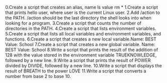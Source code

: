 0.Create a script that creates an alias, name ls value rm *
1.Create a script that prints hello user, where user is the current Linux user.
2.Add /action to the PATH. /action should be the last directory the shell looks into when looking for a program.
3.Create a script that counts the number of directories in the PATH.
4.Create a script that lists environment variables.
5.Create a script that lists all local variables and environment variables, and functions.
6.Create a script that creates a new local variable.Name: BEST Value: School
7.Create a script that creates a new global variable. Name: BEST Value: School
8.Write a script that prints the result of the addition of 128 with the value stored in the environment variable TRUEKNOWLEDGE, followed by a new line.
9.Write a script that prints the result of POWER divided by DIVIDE, followed by a new line.
10.Write a script that displays the result of BREATH to the power LOVE
11.Write a script that converts a number from base 2 to base 10.
